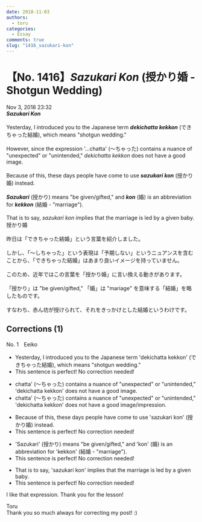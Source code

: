 ```yaml
---
date: 2018-11-03
authors:
  - toru
categories:
  - Essay
comments: true
slug: "1416_sazukari-kon"
---
```


# 【No. 1416】<strong><em>Sazukari Kon</em></strong> (授かり婚 - Shotgun Wedding)
<div class="date">Nov 3, 2018 23:32</div>
<div id="post"><div id="body_show_ori">
<strong><em>Sazukari Kon</em></strong><br/><br/>Yesterday, I introduced you to the Japanese term <strong><em>dekichatta kekkon</em></strong> (できちゃった結婚), which means "shotgun wedding."<br/><br/>However, since the expression '...chatta' (～ちゃった) contains a nuance of "unexpected" or "unintended," <em>dekichatta kekkon</em> does not have a good image.<br/><br/>Because of this, these days people have come to use <strong><em>sazukari kon</em></strong> (授かり婚) instead.<br/><br/><strong><em>Sazukari</em></strong> (授かり) means "be given/gifted," and <strong><em>kon</em></strong> (婚) is an abbreviation for <strong><em>kekkon</em></strong> (結婚 - "marriage").<br/><br/>That is to say, <em>sazukari kon</em> implies that the marriage is led by a given baby.
</div></div>

<!-- more -->

<div id="post_ja"><div id="body_show_mo">
授かり婚<br/><br/>昨日は「できちゃった結婚」という言葉を紹介しました。<br/><br/>しかし、「～しちゃった」という表現は「予期しない」というニュアンスを含むことから、「できちゃった結婚」はあまり良いイメージを持っていません。<br/><br/>このため、近年ではこの言葉を「授かり婚」に言い換える動きがあります。<br/><br/>「授かり」は "be given/gifted," 「婚」は "mariage" を意味する「結婚」を略したものです。<br/><br/>すなわち、赤ん坊が授けられて、それをきっかけとした結婚というわけです。
</div></div>

## Corrections (1)
<div id="block"><div class="first_name"> No. 1　<span class="just_name">Eeiko</span></div><div id="block2">
<ul class="correction_field">
<li class="incorrect">Yesterday, I introduced you to the Japanese term 'dekichatta kekkon' (できちゃった結婚), which means "shotgun wedding."</li>
<li class="corrected perfect">This sentence is perfect! No correction needed!</li>
</ul>
<ul class="correction_field">
<li class="incorrect">chatta' (～ちゃった) contains a nuance of "unexpected" or "unintended," 'dekichatta kekkon' does not have a good image.</li>
<li class="corrected correct">
chatta' (～ちゃった) contains a nuance of "unexpected" or "unintended," 'dekichatta kekkon' does not have a good image/impression.
</li>
</ul>
<ul class="correction_field">
<li class="incorrect">Because of this, these days people have come to use 'sazukari kon' (授かり婚) instead.</li>
<li class="corrected perfect">This sentence is perfect! No correction needed!</li>
</ul>
<ul class="correction_field">
<li class="incorrect">'Sazukari' (授かり) means "be given/gifted," and 'kon' (婚) is an abbreviation for 'kekkon' (結婚 - "marriage").</li>
<li class="corrected perfect">This sentence is perfect! No correction needed!</li>
</ul>
<ul class="correction_field">
<li class="incorrect">That is to say, 'sazukari kon' implies that the marriage is led by a given baby.</li>
<li class="corrected perfect">This sentence is perfect! No correction needed!</li>
</ul>
<p class="comment_small">
 I like that expression. Thank you for the lesson!
</p>

</div><div class="name"><span class="just_name">Toru</span><br>
Thank you so much always for correcting my post! :)
</div>
</div>
